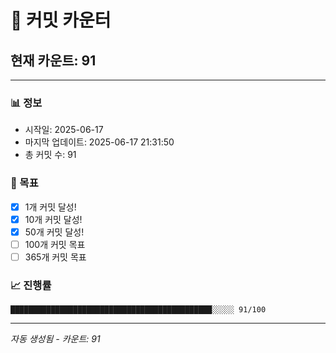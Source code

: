 # 🔢 커밋 카운터

## 현재 카운트: 91

---

### 📊 정보
- 시작일: 2025-06-17
- 마지막 업데이트: 2025-06-17 21:31:50
- 총 커밋 수: 91

### 🎯 목표
- [x] 1개 커밋 달성!
- [x] 10개 커밋 달성!
- [x] 50개 커밋 달성!
- [ ] 100개 커밋 목표
- [ ] 365개 커밋 목표

### 📈 진행률
```
█████████████████████████████████████████████░░░░░ 91/100
```

---
*자동 생성됨 - 카운트: 91*
